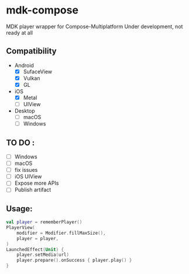# mdk-compose
MDK player wrapper for Compose-Multiplatform
Under development, not ready at all

## Compatibility
- Android
    - [x] SufaceView
    - [x] Vulkan
    - [x] GL
- iOS
    - [x] Metal
    - [ ] UIView
- Desktop
    - [ ] macOS
    - [ ] Windows

## TO DO :
- [ ] Windows
- [ ] macOS
- [ ] fix issues
- [ ] iOS UIView
- [ ] Expose more APIs
- [ ] Publish artifact

## Usage:
``` kotlin
val player = rememberPlayer()
PlayerView(
    modifier = Modifier.fillMaxSize(),
    player = player,
)
LaunchedEffect(Unit) {
    player.setMedia(url)
    player.prepare().onSuccess { player.play() }
}